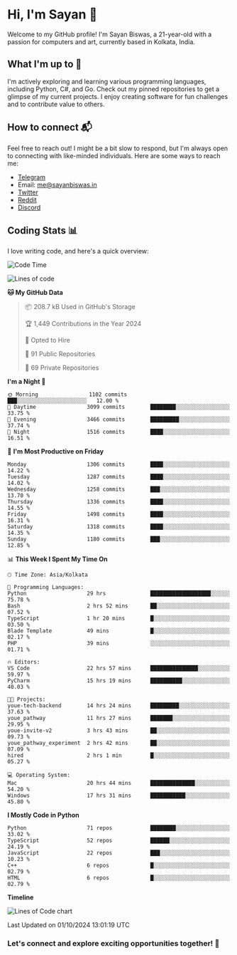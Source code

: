 # Hi, I'm Sayan 👋

Welcome to my GitHub profile! I'm Sayan Biswas, a 21-year-old with a passion for computers and art, currently based in Kolkata, India.

## What I'm up to 🚀

I'm actively exploring and learning various programming languages, including Python, C#, and Go. Check out my pinned repositories to get a glimpse of my current projects. I enjoy creating software for fun challenges and to contribute value to others.

## How to connect 📬

Feel free to reach out! I might be a bit slow to respond, but I'm always open to connecting with like-minded individuals. Here are some ways to reach me:

- [Telegram](https://t.me/dank_as_fuck)
- Email: [me@sayanbiswas.in](mailto:me@sayanbiswas.in)
- [Twitter](https://twitter.com/TheDankDel)
- [Reddit](https://www.reddit.com/user/dank_as_fuck_/)
- [Discord](https://discordapp.com/users/506536929152466945)

## Coding Stats 📊

I love writing code, and here's a quick overview:

<!--START_SECTION:waka-->
![Code Time](http://img.shields.io/badge/Code%20Time-1%2C815%20hrs%2036%20mins-blue)

![Lines of code](https://img.shields.io/badge/From%20Hello%20World%20I%27ve%20Written-6.2%20million%20lines%20of%20code-blue)

**🐱 My GitHub Data** 

> 📦 208.7 kB Used in GitHub's Storage 
 > 
> 🏆 1,449 Contributions in the Year 2024
 > 
> 💼 Opted to Hire
 > 
> 📜 91 Public Repositories 
 > 
> 🔑 69 Private Repositories 
 > 
**I'm a Night 🦉** 

```text
🌞 Morning                1102 commits        ███░░░░░░░░░░░░░░░░░░░░░░   12.00 % 
🌆 Daytime                3099 commits        ████████░░░░░░░░░░░░░░░░░   33.75 % 
🌃 Evening                3466 commits        █████████░░░░░░░░░░░░░░░░   37.74 % 
🌙 Night                  1516 commits        ████░░░░░░░░░░░░░░░░░░░░░   16.51 % 
```
📅 **I'm Most Productive on Friday** 

```text
Monday                   1306 commits        ████░░░░░░░░░░░░░░░░░░░░░   14.22 % 
Tuesday                  1287 commits        ████░░░░░░░░░░░░░░░░░░░░░   14.02 % 
Wednesday                1258 commits        ███░░░░░░░░░░░░░░░░░░░░░░   13.70 % 
Thursday                 1336 commits        ████░░░░░░░░░░░░░░░░░░░░░   14.55 % 
Friday                   1498 commits        ████░░░░░░░░░░░░░░░░░░░░░   16.31 % 
Saturday                 1318 commits        ████░░░░░░░░░░░░░░░░░░░░░   14.35 % 
Sunday                   1180 commits        ███░░░░░░░░░░░░░░░░░░░░░░   12.85 % 
```


📊 **This Week I Spent My Time On** 

```text
🕑︎ Time Zone: Asia/Kolkata

💬 Programming Languages: 
Python                   29 hrs              ███████████████████░░░░░░   75.78 % 
Bash                     2 hrs 52 mins       ██░░░░░░░░░░░░░░░░░░░░░░░   07.52 % 
TypeScript               1 hr 20 mins        █░░░░░░░░░░░░░░░░░░░░░░░░   03.50 % 
Blade Template           49 mins             █░░░░░░░░░░░░░░░░░░░░░░░░   02.17 % 
PHP                      39 mins             ░░░░░░░░░░░░░░░░░░░░░░░░░   01.71 % 

🔥 Editors: 
VS Code                  22 hrs 57 mins      ███████████████░░░░░░░░░░   59.97 % 
PyCharm                  15 hrs 19 mins      ██████████░░░░░░░░░░░░░░░   40.03 % 

🐱‍💻 Projects: 
youe-tech-backend        14 hrs 24 mins      █████████░░░░░░░░░░░░░░░░   37.63 % 
youe_pathway             11 hrs 27 mins      ███████░░░░░░░░░░░░░░░░░░   29.95 % 
youe-invite-v2           3 hrs 43 mins       ██░░░░░░░░░░░░░░░░░░░░░░░   09.73 % 
youe_pathway_experiment  2 hrs 42 mins       ██░░░░░░░░░░░░░░░░░░░░░░░   07.09 % 
hired                    2 hrs 1 min         █░░░░░░░░░░░░░░░░░░░░░░░░   05.27 % 

💻 Operating System: 
Mac                      20 hrs 44 mins      ██████████████░░░░░░░░░░░   54.20 % 
Windows                  17 hrs 31 mins      ███████████░░░░░░░░░░░░░░   45.80 % 
```

**I Mostly Code in Python** 

```text
Python                   71 repos            ████████░░░░░░░░░░░░░░░░░   33.02 % 
TypeScript               52 repos            ██████░░░░░░░░░░░░░░░░░░░   24.19 % 
JavaScript               22 repos            ███░░░░░░░░░░░░░░░░░░░░░░   10.23 % 
C++                      6 repos             █░░░░░░░░░░░░░░░░░░░░░░░░   02.79 % 
HTML                     6 repos             █░░░░░░░░░░░░░░░░░░░░░░░░   02.79 % 
```



**Timeline**

![Lines of Code chart](https://raw.githubusercontent.com/Dank-del/Dank-del/main/assets/bar_graph.png)


 Last Updated on 01/10/2024 13:01:19 UTC
<!--END_SECTION:waka-->

### Let's connect and explore exciting opportunities together! 🚀
